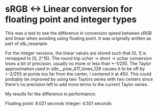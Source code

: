 sRGB <-> Linear conversion for floating point and integer types 
===============================================================

This was a test to see the difference in conversion speed between sRGB and linear when avoiding using floating point. It was originally written as part of stb_resample.

For the integer versions, the linear values are stored such that [0, 1] is remapped to [0, 2^15]. The round trip uchar -> short -> uchar conversion loses a bit of precision, usually no more or less than +-1/255. The Taylor approximation used in stbr__pow_417_times_128 causes it to be off by +-2/255 at points too far from the center, I centered it at 450. This could probably be improved by using two Taylors series with two centers since there's no precision left to add more terms to the current Taylor series.

My results for the difference in performance:

Floating point: 9.021 seconds
Integer: 4.501 seconds

